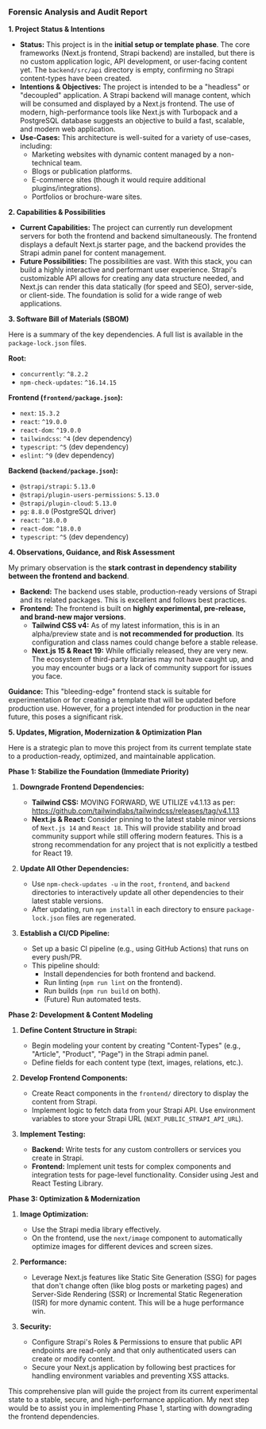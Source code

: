 ### **Forensic Analysis and Audit Report**

**1. Project Status & Intentions**

* **Status:** This project is in the **initial setup or template phase**. The core frameworks (Next.js frontend, Strapi backend) are installed, but there is no custom application logic, API development, or user-facing content yet. The `backend/src/api` directory is empty, confirming no Strapi content-types have been created.
* **Intentions & Objectives:** The project is intended to be a "headless" or "decoupled" application. A Strapi backend will manage content, which will be consumed and displayed by a Next.js frontend. The use of modern, high-performance tools like Next.js with Turbopack and a PostgreSQL database suggests an objective to build a fast, scalable, and modern web application.
* **Use-Cases:** This architecture is well-suited for a variety of use-cases, including:
  * Marketing websites with dynamic content managed by a non-technical team.
  * Blogs or publication platforms.
  * E-commerce sites (though it would require additional plugins/integrations).
  * Portfolios or brochure-ware sites.

**2. Capabilities & Possibilities**

* **Current Capabilities:** The project can currently run development servers for both the frontend and backend simultaneously. The frontend displays a default Next.js starter page, and the backend provides the Strapi admin panel for content management.
* **Future Possibilities:** The possibilities are vast. With this stack, you can build a highly interactive and performant user experience. Strapi's customizable API allows for creating any data structure needed, and Next.js can render this data statically (for speed and SEO), server-side, or client-side. The foundation is solid for a wide range of web applications.

**3. Software Bill of Materials (SBOM)**

Here is a summary of the key dependencies. A full list is available in the `package-lock.json` files.

**Root:**

* `concurrently`: `^8.2.2`
* `npm-check-updates`: `^16.14.15`

**Frontend (`frontend/package.json`):**

* `next`: `15.3.2`
* `react`: `^19.0.0`
* `react-dom`: `^19.0.0`
* `tailwindcss`: `^4` (dev dependency)
* `typescript`: `^5` (dev dependency)
* `eslint`: `^9` (dev dependency)

**Backend (`backend/package.json`):**

* `@strapi/strapi`: `5.13.0`
* `@strapi/plugin-users-permissions`: `5.13.0`
* `@strapi/plugin-cloud`: `5.13.0`
* `pg`: `8.8.0` (PostgreSQL driver)
* `react`: `^18.0.0`
* `react-dom`: `^18.0.0`
* `typescript`: `^5` (dev dependency)

**4. Observations, Guidance, and Risk Assessment**

My primary observation is the **stark contrast in dependency stability between the frontend and backend**.

* **Backend:** The backend uses stable, production-ready versions of Strapi and its related packages. This is excellent and follows best practices.
* **Frontend:** The frontend is built on **highly experimental, pre-release, and brand-new major versions**.
  * **Tailwind CSS v4:** As of my latest information, this is in an alpha/preview state and is **not recommended for production**. Its configuration and class names could change before a stable release.
  * **Next.js 15 & React 19:** While officially released, they are very new. The ecosystem of third-party libraries may not have caught up, and you may encounter bugs or a lack of community support for issues you face.

**Guidance:**
This "bleeding-edge" frontend stack is suitable for experimentation or for creating a template that will be updated before production use. However, for a project intended for production in the near future, this poses a significant risk.

**5. Updates, Migration, Modernization & Optimization Plan**

Here is a strategic plan to move this project from its current template state to a production-ready, optimized, and maintainable application.

**Phase 1: Stabilize the Foundation (Immediate Priority)**

1. **Downgrade Frontend Dependencies:**
    * **Tailwind CSS:** MOVING FORWARD, WE UTILIZE v4.1.13 as per: https://github.com/tailwindlabs/tailwindcss/releases/tag/v4.1.13
    * **Next.js & React:** Consider pinning to the latest stable minor versions of `Next.js 14` and `React 18`. This will provide stability and broad community support while still offering modern features. This is a strong recommendation for any project that is not explicitly a testbed for React 19.

2. **Update All Other Dependencies:**
    * Use `npm-check-updates -u` in the `root`, `frontend`, and `backend` directories to interactively update all other dependencies to their latest stable versions.
    * After updating, run `npm install` in each directory to ensure `package-lock.json` files are regenerated.

3. **Establish a CI/CD Pipeline:**
    * Set up a basic CI pipeline (e.g., using GitHub Actions) that runs on every push/PR.
    * This pipeline should:
        * Install dependencies for both frontend and backend.
        * Run linting (`npm run lint` on the frontend).
        * Run builds (`npm run build` on both).
        * (Future) Run automated tests.

**Phase 2: Development & Content Modeling**

1. **Define Content Structure in Strapi:**
    * Begin modeling your content by creating "Content-Types" (e.g., "Article", "Product", "Page") in the Strapi admin panel.
    * Define fields for each content type (text, images, relations, etc.).

2. **Develop Frontend Components:**
    * Create React components in the `frontend/` directory to display the content from Strapi.
    * Implement logic to fetch data from your Strapi API. Use environment variables to store your Strapi URL (`NEXT_PUBLIC_STRAPI_API_URL`).

3. **Implement Testing:**
    * **Backend:** Write tests for any custom controllers or services you create in Strapi.
    * **Frontend:** Implement unit tests for complex components and integration tests for page-level functionality. Consider using Jest and React Testing Library.

**Phase 3: Optimization & Modernization**

1. **Image Optimization:**
    * Use the Strapi media library effectively.
    * On the frontend, use the `next/image` component to automatically optimize images for different devices and screen sizes.

2. **Performance:**
    * Leverage Next.js features like Static Site Generation (SSG) for pages that don't change often (like blog posts or marketing pages) and Server-Side Rendering (SSR) or Incremental Static Regeneration (ISR) for more dynamic content. This will be a huge performance win.

3. **Security:**
    * Configure Strapi's Roles & Permissions to ensure that public API endpoints are read-only and that only authenticated users can create or modify content.
    * Secure your Next.js application by following best practices for handling environment variables and preventing XSS attacks.

This comprehensive plan will guide the project from its current experimental state to a stable, secure, and high-performance application. My next step would be to assist you in implementing Phase 1, starting with downgrading the frontend dependencies.
